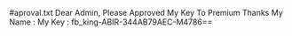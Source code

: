 #aproval.txt
Dear Admin, Please Approved My Key To Premium  Thanks                                          My Name :                                             My  Key  : fb_king-ABIR-344AB79AEC-M4786==

